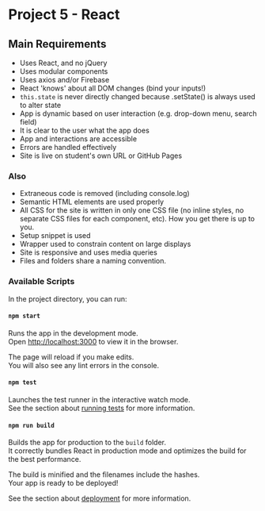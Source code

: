 # Project 5 - React

## Main Requirements

* Uses React, and no jQuery
* Uses modular components
* Uses axios and/or Firebase
* React 'knows' about all DOM changes (bind your inputs!)
* ```this.state``` is never directly changed because .setState() is always used to alter state
* App is dynamic based on user interaction (e.g. drop-down menu, search field)
* It is clear to the user what the app does
* App and interactions are accessible
* Errors are handled effectively
* Site is live on student's own URL or GitHub Pages

### Also

* Extraneous code is removed (including console.log)
* Semantic HTML elements are used properly
* All CSS for the site is written in only one CSS file (no inline styles, no separate CSS files for each component, etc). How you get there is up to you.
* Setup snippet is used
* Wrapper used to constrain content on large displays
* Site is responsive and uses media queries
* Files and folders share a naming convention.

### Available Scripts

In the project directory, you can run:

#### `npm start`

Runs the app in the development mode.<br />
Open [http://localhost:3000](http://localhost:3000) to view it in the browser.

The page will reload if you make edits.<br />
You will also see any lint errors in the console.

#### `npm test`

Launches the test runner in the interactive watch mode.<br />
See the section about [running tests](https://facebook.github.io/create-react-app/docs/running-tests) for more information.

#### `npm run build`

Builds the app for production to the `build` folder.<br />
It correctly bundles React in production mode and optimizes the build for the best performance.

The build is minified and the filenames include the hashes.<br />
Your app is ready to be deployed!

See the section about [deployment](https://facebook.github.io/create-react-app/docs/deployment) for more information.
